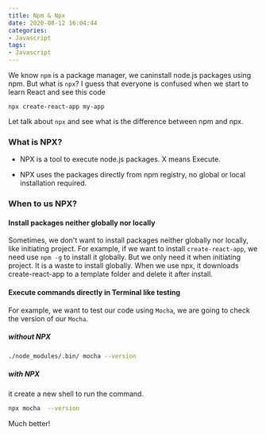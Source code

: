 ```yaml
---
title: Npm & Npx
date: 2020-08-12 16:04:44
categories: 
- Javascript
tags:
- Javascript
---
```

We know `npm` is a package manager, we caninstall node.js packages using npm. But what is `npx`?
I guess that everyone is confused when we start to learn React and see this code

```
npx create-react-app my-app
```

Let talk about `npx` and see what is the difference between npm and npx.

<!-- more -->

### What is NPX?
* NPX is a tool to execute node.js packages. X means Execute.

* NPX uses the packages directly from npm registry, no global or local installation required.

### When to us NPX?

#### Install packages neither globally nor locally

Sometimes, we don't want to install packages neither globally nor locally, like initiating project. For example, if we want to install `create-react-app`, we need use `npm -g` to install it globally. But we only need it when initiating project. It is a waste to install globally.
When we use npx, it downloads create-react-app to a template folder and delete it after install.

#### Execute commands directly in Terminal like testing

For example, we want to test our code using `Mocha`, we are going to check the version of our `Mocha`.
##### without NPX

```bash
./node_modules/.bin/ mocha --version
```

##### with NPX
it create a new shell to run the command.
```bash
npx mocha  --version
```
Much better!

